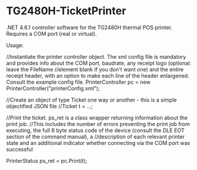 # TG2480H-TicketPrinter
.NET 4.6.1 controller software for the TG2480H thermal POS printer. Requires a COM port (real or virtual). 

Usage:


//Instantiate the printer controller object. The xml config file is mandatory and provides info about the COM port, baudrate, any receipt logo (optional: leave the FileName 
//element blank if you don't want one) and the entire receipt header, with an option to make each line of the header enlargened. Consult the example config file.
PrinterController pc = new PrinterController("printerConfig.xml");


//Create an object of type Ticket one way or another - this is a simple objectified JSON file
//Ticket t = ...;


//Print the ticket. ps_ret is a class wrapper returning information about the print job.
//This includes the number of errors preventing the print job from executing, the full 6 byte status code of the device (consult the DLE EOT section of the command manual), a //description of each relevant printer state and an additional indicator whether connecting via the COM port was successful


PrinterStatus ps_ret = pc.Print(t);

